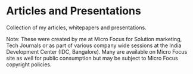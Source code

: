 # Articles and Presentations
Collection of my articles, whitepapers and presentations.

Note: These were created by me at Micro Focus for Solution marketing, Tech Journals or as part of various company wide sessions at the India Development Center (IDC, Bangalore). Many are available on Micro Focus site as well for public consumption but may be subject to Micro Focus copyright policies.
